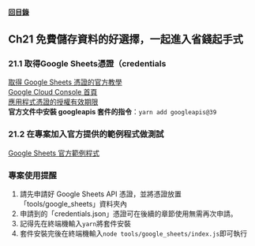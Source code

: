 #### [回目錄](../README.md)
## Ch21	免費儲存資料的好選擇，一起進入省錢起手式

### 21.1 取得Google Sheets憑證（credentials
[取得 Google Sheets 憑證的官方教學](https://developers.google.com/sheets/api/quickstart/nodejs)  
[Google Cloud Console 首頁](https://console.cloud.google.com/)  
[應用程式憑證的授權有效期限](https://developers.google.com/identity/protocols/oauth2#expiration)  
**官方文件中安裝 googleapis 套件的指令**：`yarn add googleapis@39`  

### 21.2 在專案加入官方提供的範例程式做測試
[Google Sheets 官方範例程式](https://developers.google.com/sheets/api/quickstart/nodejs#step_2_set_up_the_sample)  

### 專案使用提醒
1.	請先申請好 Google Sheets API 憑證，並將憑證放置「tools/google_sheets」資料夾內
2.	申請到的「credentials.json」憑證可在後續的章節使用無需再次申請。
3.	記得先在終端機輸入`yarn`將套件安裝
4.	套件安裝完後在終端機輸入`node tools/google_sheets/index.js`即可執行